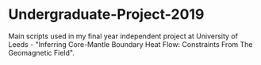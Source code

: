 # Undergraduate-Project-2019
Main scripts used in my final year independent project at University of Leeds - "Inferring Core-Mantle Boundary Heat Flow: Constraints From The Geomagnetic Field".
